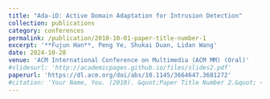 ```yaml
---
title: "Ada-iD: Active Domain Adaptation for Intrusion Detection"
collection: publications
category: conferences
permalink: /publication/2010-10-01-paper-title-number-1
excerpt: '**Fujun Han**, Peng Ye, Shukai Duan, Lidan Wang'
date: 2024-10-28
venue: 'ACM International Conference on Multimedia (ACM MM) (Oral)'
#slidesurl: 'http://academicpages.github.io/files/slides2.pdf'
paperurl: 'https://dl.acm.org/doi/abs/10.1145/3664647.3681272'
#citation: 'Your Name, You. (2010). &quot;Paper Title Number 2.&quot; <i>Journal 1</i>. 1(2).'
---
```

